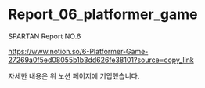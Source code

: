 # Report_06_platformer_game
SPARTAN Report NO.6

https://www.notion.so/6-Platformer-Game-27269a0f5ed08055b1b3dd626fe38101?source=copy_link

자세한 내용은 위 노션 페이지에 기입했습니다.
